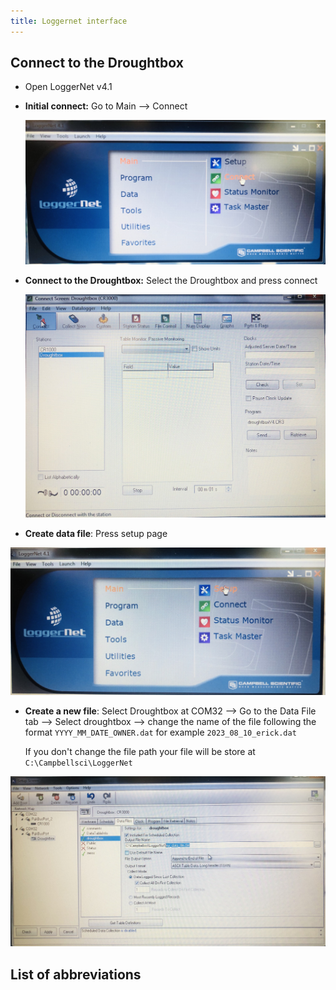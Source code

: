 ```yaml
---
title: Loggernet interface
---
```


## Connect to the Droughtbox

+ Open LoggerNet v4.1

+ __Initial connect:__ Go to Main --> Connect

	 ![Initial connect](media/loggernet_initial_connect.jpg)

+ __Connect to the Droughtbox:__ Select the Droughtbox and press connect  

	![Connect to Droughtbox](media/loggernet_connect.jpg)


+ __Create data file__: Press setup page 
 
![page_setup](media/loggernet_setup_datafile.jpg)

+ __Create a new file__: Select Droughtbox at COM32  --> Go to the Data File tab --> Select droughtbox --> change the name of the file following the format `YYYY_MM_DATE_OWNER.dat` for example `2023_08_10_erick.dat`

	If you don't change the file path your file will be store at `C:\Campbellsci\LoggerNet` 


![Create a new datafile](media/loggernet_create_data_file.jpg)
## List of abbreviations 